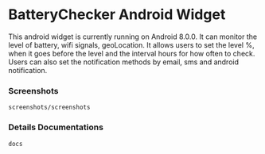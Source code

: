 # BatteryChecker Android Widget
This android widget is currently running on Android 8.0.0. It can monitor the level of battery, wifi signals, geoLocation. It allows users to set the level %, when it goes before the level and the interval hours for how often to check. Users can also set the notification methods by email, sms and android notification.

### Screenshots
```
screenshots/screenshots
```
### Details Documentations
```
docs
```
